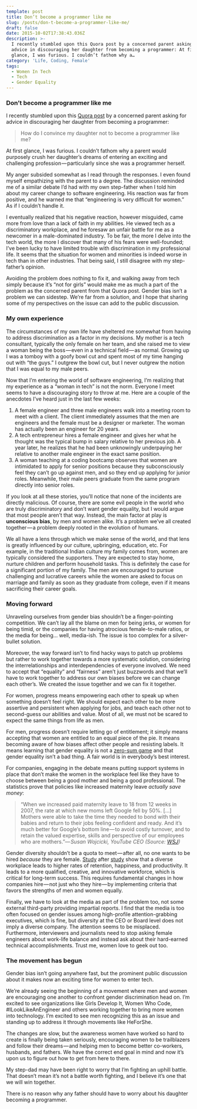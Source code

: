 ```yaml
---
template: post
title: Don’t become a programmer like me
slug: /posts/don-t-become-a-programmer-like-me/
draft: false
date: 2015-10-02T17:38:43.036Z
description: >-
  I recently stumbled upon this Quora post by a concerned parent asking for
  advice in discouraging her daughter from becoming a programmer: At first
  glance, I was furious. I couldn’t fathom why a…
category: 'Life, Coding, Female'
tags:
  - Women In Tech
  - Tech
  - Gender Equality
---
```


### Don’t become a programmer like me

I recently stumbled upon this [Quora post](http://www.quora.com/How-do-I-convince-my-daughter-not-to-become-a-programmer-like-me) by a concerned parent asking for advice in discouraging her daughter from becoming a programmer:

> How do I convince my daughter not to become a programmer like me?

At first glance, I was furious. I couldn’t fathom why a parent would purposely crush her daughter’s dreams of entering an exciting and challenging profession — particularly since she was a programmer herself.

My anger subsided somewhat as I read through the responses. I even found myself empathizing with the parent to a degree. The discussion reminded me of a similar debate I’d had with my own step-father when I told him about my career change to software engineering. His reaction was far from positive, and he warned me that “engineering is very difficult for women.” As if I couldn’t handle it.

I eventually realized that his negative reaction, however misguided, came more from love than a lack of faith in my abilities. He viewed tech as a discriminatory workplace, and he foresaw an unfair battle for me as a newcomer in a male-dominated industry. To be fair, the more I delve into the tech world, the more I discover that many of his fears were well-founded; I’ve been lucky to have limited trouble with discrimination in my professional life. It seems that the situation for women and minorities is indeed worse in tech than in other industries. That being said, I still disagree with my step-father’s opinion.

Avoiding the problem does nothing to fix it, and walking away from tech simply because it’s “not for girls” would make me as much a part of the problem as the concerned parent from that Quora post. Gender bias isn’t a problem we can sidestep. We’re far from a solution, and I hope that sharing some of my perspectives on the issue can add to the public discussion.

### My own experience

The circumstances of my own life have sheltered me somewhat from having to address discrimination as a factor in my decisions. My mother is a tech consultant, typically the only female on her team, and she raised me to view a woman being the boss — even in a technical field — as normal. Growing up I was a tomboy with a goofy bowl cut and spent most of my time hanging out with “the guys.” I outgrew the bowl cut, but I never outgrew the notion that I was equal to my male peers.

Now that I’m entering the world of software engineering, I’m realizing that my experience as a “woman in tech” is not the norm. Everyone I meet seems to have a discouraging story to throw at me. Here are a couple of the anecdotes I’ve heard just in the last few weeks:

1.  A female engineer and three male engineers walk into a meeting room to meet with a client. The client immediately assumes that the men are engineers and the female must be a designer or marketer. The woman has actually been an engineer for 20 years.
2.  A tech entrepreneur hires a female engineer and gives her what he thought was the typical bump in salary relative to her previous job. A year later, he realizes that he had been unknowingly underpaying her relative to another male engineer in the exact same position.
3.  A woman teaching at a coding bootcamp observes that women are intimidated to apply for senior positions because they subconsciously feel they can’t go up against men, and so they end up applying for junior roles. Meanwhile, their male peers graduate from the same program directly into senior roles.

If you look at all these stories, you’ll notice that none of the incidents are directly malicious. Of course, there are some evil people in the world who are truly discriminatory and don’t want gender equality, but I would argue that most people aren’t that way. Instead, the main factor at play is **unconscious bias**, by men and women alike. It’s a problem we’ve all created together — a problem deeply rooted in the evolution of humans.

We all have a lens through which we make sense of the world, and that lens is greatly influenced by our culture, upbringing, education, etc. For example, in the traditional Indian culture my family comes from, women are typically considered the supporters. They are expected to stay home, nurture children and perform household tasks. This is definitely the case for a significant portion of my family. The men are encouraged to pursue challenging and lucrative careers while the women are asked to focus on marriage and family as soon as they graduate from college, even if it means sacrificing their career goals.

### Moving forward

Unraveling ourselves from gender bias shouldn’t be a finger-pointing competition. We can’t lay all the blame on men for being jerks, or women for being timid, or the companies for having atrocious female-to-male ratios, or the media for being… well, media-ish. The issue is too complex for a silver-bullet solution.

Moreover, the way forward isn’t to find hacky ways to patch up problems but rather to work together towards a more systematic solution, considering the interrelationships and interdependencies of everyone involved. We need to accept that “equality” and “fairness” aren’t just buzzwords and that we’ll have to work together to address our own biases before we can change each other’s. We created the issue together and we can fix it together.

For women, progress means empowering each other to speak up when something doesn’t feel right. We should expect each other to be more assertive and persistent when applying for jobs, and teach each other not to second-guess our abilities and value. Most of all, we must not be scared to expect the same things from life as men.

For men, progress doesn’t require letting go of entitlement; it simply means accepting that women are entitled to an equal piece of the pie. It means becoming aware of how biases affect other people and resisting labels. It means learning that gender equality is not a [zero-sum game](https://www.ted.com/talks/michael_kimmel_why_gender_equality_is_good_for_everyone_men_included) and that gender equality isn’t a bad thing. A fair world is in everybody’s best interest.

For companies, engaging in the debate means putting support systems in place that don’t make the women in the workplace feel like they have to choose between being a good mother and being a good professional. The statistics prove that policies like increased maternity leave _actually save money_:

> “When we increased paid maternity leave to 18 from 12 weeks in 2007, the rate at which new moms left Google fell by 50%. \[…\] Mothers were able to take the time they needed to bond with their babies and return to their jobs feeling confident and ready. And it’s much better for Google’s bottom line — to avoid costly turnover, and to retain the valued expertise, skills and perspective of our employees who are mothers.”— _Susan Wojcicki, YouTube CEO (Source:_ [_WSJ_](http://www.wsj.com/articles/susan-wojcicki-paid-maternity-leave-is-good-for-business-1418773756)_)_

Gender diversity shouldn’t be a quota to meet — after all, no one wants to be hired _because_ they are female. [Study](https://www.americanprogress.org/issues/labor/news/2012/07/12/11900/the-top-10-economic-facts-of-diversity-in-the-workplace/) after [study](http://www.theguardian.com/world/2015/sep/24/tackling-gender-inequality-could-add-12tn-to-world-economy-study-finds?CMP=share_btn_tw) show that a diverse workplace leads to higher rates of retention, happiness, and productivity. It leads to a more qualified, creative, and innovative workforce, which is critical for long-term success. This requires fundamental changes in how companies hire — not just who they hire — by implementing criteria that favors the strengths of men and women equally.

Finally, we have to look at the media as part of the problem too, not some external third-party providing impartial reports. I find that the media is too often focused on gender issues among high-profile attention-grabbing executives, which is fine, but diversity at the CEO or Board level does not imply a diverse company. The attention seems to be misplaced. Furthermore, interviewers and journalists need to stop asking female engineers about work-life balance and instead ask about their hard-earned technical accomplishments. Trust me, women love to geek out too.

### The movement has begun

Gender bias isn’t going anywhere fast, but the prominent public discussion about it makes now an exciting time for women to enter tech.

We’re already seeing the beginning of a movement where men and women are encouraging one another to confront gender discrimination head on. I’m excited to see organizations like Girls Develop It, Women Who Code, #ILookLikeAnEngineer and others working together to bring more women into technology. I’m excited to see men recognizing this as an issue and standing up to address it through movements like HeForShe.

The changes are slow, but the awareness women have worked so hard to create is finally being taken seriously, encouraging women to be trailblazers and follow their dreams — and helping men to become better co-workers, husbands, and fathers. We have the correct end goal in mind and now it’s upon us to figure out how to get from here to there.

My step-dad may have been right to worry that I’m fighting an uphill battle. That doesn’t mean it’s not a battle worth fighting, and I believe it’s one that we will win together.

There is no reason why any father should have to worry about his daughter becoming a programmer.
